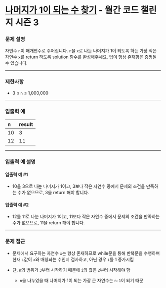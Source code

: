 # [나머지가 1이 되는 수 찾기](https://programmers.co.kr/learn/courses/30/lessons/87389) - 월간 코드 챌린지 시즌 3

### 문제 설명

자연수 `n`이 매개변수로 주어집니다. `n`을 `x`로 나눈 나머지가 1이 되도록 하는 가장 작은 자연수 `x`를 return 하도록 solution 함수를 완성해주세요. 답이 항상 존재함은 증명될 수 있습니다.

---

### 제한사항

  - 3 ≤ `n` ≤ 1,000,000

---

### 입출력 예

| n    | result |
| :--- | :----- |
| 10   | 3      |
| 12   | 11     |

---

### 입출력 예 설명

#### 입출력 예 #1

  - 10을 3으로 나눈 나머지가 1이고, 3보다 작은 자연수 중에서 문제의 조건을 만족하는 수가 없으므로, 3을 return 해야 합니다.

#### 입출력 예 #2

  - 12를 11로 나눈 나머지가 1이고, 11보다 작은 자연수 중에서 문제의 조건을 만족하는 수가 없으므로, 11을 return 해야 합니다.

---

### 문제 접근

  - 문제에서 요구하는 자연수 `x`는 항상 존재하므로 while문을 통해 반복문을 수행하며 현재 `i`값이 `x`와 매칭되는 수인지 검사하고, 아닌 경우 `i`를 1 증가시킴

  - 단, `n`의 범위가 `3`부터 시작하기 때문에 `i`의 값은 `2`부터 시작해야 함

    - `n`을 나누었을 때 나머지가 1이 되는 가장 큰 자연수는 `n-1`이 되기 때문